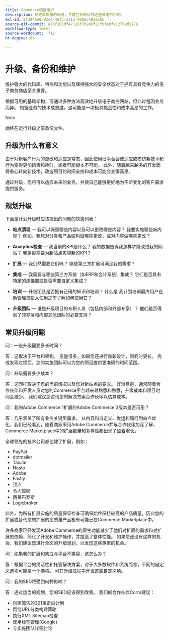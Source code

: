 ```yaml
---
title: Commerce项目维护
description: 制定高质量的标准，并建立长期保持这些标准的机制。
exl-id: 8f394ae0-02c4-4efc-a313-40b8c48aecbb
source-git-commit: e76f101df47116f7b246f21f0fe0fa72769d2776
workflow-type: tm+mt
source-wordcount: '712'
ht-degree: 0%

---
```


# 升级、备份和维护

维护强大的代码库、特性和功能以及保持强大的安全状态对于拥有具有竞争力的电子商务商店至关重要。

根据可用的基础架构，可通过多种方法高效地升级电子商务网站，但此过程因业务而异。 根据业务的技术成熟度，这可能是一项极具挑战性和成本高昂的工作。

>[!NOTE]
>
>始终在运行升级之前备份文件。

## 升级为什么有意义

由于对新客户行为的更改和适应是常态，因此使用旧平台会使适应或模仿新技术和行为变得更加昂贵和耗时，或者可能根本不可能。 此外，随着越来越多的开发商将重心转向新技术，改造项目的时间安排和成本可能会变得高昂。

通过升级，您将可以适应未来的业务，并使自己能够更好地为不断变化的客户需求提供服务。

## 规划升级

下面是计划升级时应该提出的问题的快速列表：

- **站点清理** — 我可以保留哪些内容以及可以更改哪些内容？ 我要实施哪些新内容？ 例如，我想对分类和产品结构做哪些更改，或对内容做哪些更改？

- **Analytics检查** — 我当前的KPI是什么？ 我的数据告诉我怎样才能改进我的网站？ 我是否需要为新站点实施新的KPI？

- **扩展** — 我仍然需要它们吗？ 哪些第三方扩展可满足我的需求？

- **集成** — 我需要与哪些第三方系统（如ERP和会计系统）集成？ 它们是否具有特定的连接器或是否需要自定义集成？

- **培训** — 升级团队是否拥有正确的知识和培训？ 什么是
我计划培训最终用户在新管理员投入使用之前了解如何使用它？

- **升级团队** — 谁是升级项目的专职人员（包括内部和外部专家）？ 他们是否得到了领导层和内部其他团队的必要支持？

## 常见升级问题

问：一般升级需要多长时间？

答：这取决于平台和架构。 变量很多，如果您还进行重新设计，则耗时更长。 完成发现过程后，您的实施团队可以为您的项目提供更准确的时间范围。


问：升级需要多少成本？

答：这同样取决于您的当前情况以及您对新站点的要求。 好消息是，通常随着合作伙伴和开发人员对您的Commerce平台越来越熟悉和熟悉，升级成本和项目时间会减少。 我们建议您咨询您的解决方案合作伙伴以估算成本。

问：我的Adobe Commerce 1扩展的Adobe Commerce 2版本是否可用？

答：几乎涵盖了所有业务关键型需求。 从内容和自定义、发运和履行到站点优化，我们已经看到，随着商家采用Adobe Commerce并与合作伙伴加深了解，Commerce Marketplace中的扩展数量和多样性都出现了显着增长。

全球领先的技术公司都创建了扩展，例如：

- PayPal
- dotmailer
- TaxJar
- Nosto
- Adobe
- Fastly
- 顶点
- 令人惊叹
- 西莱布罗斯
- Logicbroker

此外，为所有扩展实施的质量保证检查可确保始终保持较高的产品质量，因此您的扩展或替代您的扩展的高质量产品极有可能已在Commerce Marketplace中。

许多商家已经发现Adobe Commerce的原生功能减少了他们对扩展的需求和对扩展的依赖，简化了开发和维护操作，并提高了整体性能。 如果您还没有这样的机会，我们建议您进行全面的升级规划，以发现这些类型的机会。

问：如果我的扩展和集成与平台不兼容，该怎么办？

答：根据平台的灵活性和托管解决方案，对于大多数软件和系统而言，不同的自定义选项可能是一个选项。 可在升级过程中开发这些自定义项。


问：我的SEO将受到何种影响？

答：通过适当的规划，您的SEO应该得到改善。 我们的合作伙伴Corra建议：

- 创建简洁的301重定向计划
- 围绕URL分类构建策略
- 执行XML Sitemap检查
- 使用标签管理(Google)
- 与实施团队详细讨论
